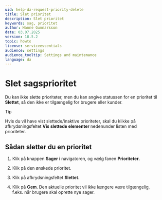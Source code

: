 ```yaml
---
uid: help-da-request-priority-delete
title: Slet prioritet
description: Slet prioritet
keywords: sag, prioritet
author: Hanne Gunnarsson
date: 03.07.2025
version: 10.5.2
topic: howto
license: serviceessentials
audience: settings
audience_tooltip: Settings and maintenance
language: da
---
```


# Slet sagsprioritet

Du kan ikke slette prioriteter, men du kan angive statussen for en prioritet til **Slettet**, så den ikke er tilgængelig for brugere eller kunder.

> [!TIP]
> Hvis du vil have vist slettede/inaktive prioriteter, skal du klikke på afkrydsningsfeltet **Vis slettede elementer** nedenunder listen med prioriteter.

## Sådan sletter du en prioritet

1. Klik på knappen **Sager** i navigatoren, og vælg fanen **Prioriteter**.

1. Klik på den ønskede prioritet.

1. Klik på afkrydsningsfeltet **Slettet**.

1. Klik på **Gem**. Den aktuelle prioritet vil ikke længere være tilgængelig, f.eks. når brugere skal oprette nye sager.
